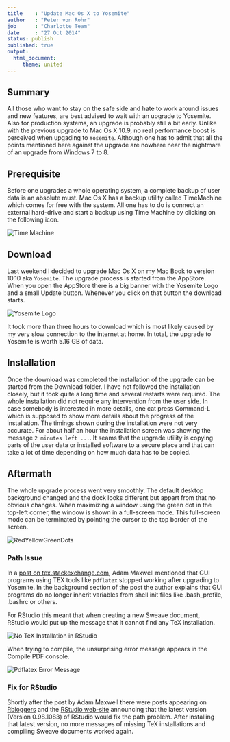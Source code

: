 ```yaml
---
title    : "Update Mac Os X to Yosemite"
author   : "Peter von Rohr"
job      : "Charlotte Team"
date     : "27 Oct 2014"
status: publish
published: true
output: 
  html_document:
     theme: united
---
```

 
## Summary
All those who want to stay on the safe side and hate to work around issues and new features, are best advised to wait with an upgrade to Yosemite. Also for production systems, an upgrade is probably still a bit early. Unlike with the previous upgrade to Mac Os X 10.9, no real performance boost is perceived when upgading to `Yosemite`. Although one has to admit that all the points mentioned here against the upgrade are nowhere near the nightmare of an upgrade from Windows 7 to 8. 
 
## Prerequisite
Before one upgrades a whole operating system, a complete backup of user data is an absolute must. Mac Os X has a backup utility called TimeMachine which comes for free with the system. All one has to do is connect an external hard-drive and start a backup using Time Machine by clicking on the following icon.
 
![Time Machine](http://charlotte-ngs.github.io/img/2014-10-27-UpdateYosemite/TimeMachine.png)
 
## Download
Last weekend I decided to upgrade Mac Os X on my Mac Book to version 10.10 aka `Yosemite`. The upgrade process is started from the AppStore. When you open the AppStore there is a big banner with the Yosemite Logo and a small Update button. Whenever you click on that button the download starts. 
 
![Yosemite Logo](http://charlotte-ngs.github.io/img/2014-10-27-UpdateYosemite/AppStoreYosemite.png)
 
It took more than three hours to download which is most likely caused by my very slow connection to the internet at home. In total, the upgrade to Yosemite is worth 5.16 GB of data. 
 
## Installation
Once the download was completed the installation of the upgrade can be started from the Download folder. I have not followed the installation closely, but it took quite a long time and several restarts were required. The whole installation did not require any intervention from the user side. In case somebody is interested in more details, one cat press Command-L which is supposed to show more details about the progress of the installation. The timings shown during the installation were not very accurate. For about half an hour the installation screen was showing the message `2 minutes left ...`. It seams that the upgrade utility is copying parts of the user data or installed software to a secure place and that can take a lot of time depending on how much data has to be copied.
 
## Aftermath
The whole upgrade process went very smoothly. The default desktop background changed and the dock looks different but appart from that no obvious changes. When maximizing a window using the green dot in the top-left corner, the window is shown in a full-screen mode. This full-screen mode can be terminated by pointing the cursor to the top border of the screen. 
 
![RedYellowGreenDots](http://charlotte-ngs.github.io/img/2014-10-27-UpdateYosemite/RedYellowGreenDots.png)
 
### Path Issue
In a [post on tex.stackexchange.com](http://tex.stackexchange.com/questions/208181/why-did-my-tex-related-gui-program-stop-working-in-mac-os-x-yosemite), Adam Maxwell mentioned that GUI programs using TEX tools like `pdflatex` stopped working after upgrading to Yosemite. In the background section of the post the author explains that GUI programs do no longer inherit variables from shell init files like .bash_profile, .bashrc or others.
 
For RStudio this meant that when creating a new Sweave document, RStudio would put up the message that it cannot find any TeX installation.
 
![No TeX Installation in RStudio](http://charlotte-ngs.github.io/img/2014-10-27-UpdateYosemite/NoTeXInstallationRStudio.png)
 
When trying to compile, the unsurprising error message appears in the Compile PDF console.
 
![Pdflatex Error Message](http://charlotte-ngs.github.io/img/2014-10-27-UpdateYosemite/PdflatexErrorMessage.png)
 
### Fix for RStudio
Shortly after the post by Adam Maxwell there were posts appearing on [Rbloggers](http://www.r-bloggers.com/r-and-rstudio-incompatibility-with-yosemite-mac-os-x-10-10/?utm_source=feedburner&utm_medium=email&utm_campaign=Feed%3A+RBloggers+%28R+bloggers%29) and the [RStudio web-site](https://support.rstudio.com/hc/en-us/articles/203815576-RStudio-PATH-problems-with-OS-X-Yosemite) announcing that the latest version (Version 0.98.1083) of RStudio would fix the path problem. After installing that latest version, no more messages of missing TeX installations and compiling Sweave documents worked again. 
